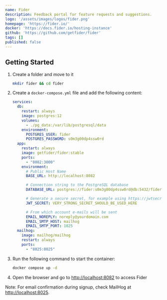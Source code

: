 ```yaml
---
name: Fider
description: Feedback portal for feature requests and suggestions.
logo: '/assets/images/logos/fider.png'
homepage: 'https://fider.io/'
docker: 'https://docs.fider.io/hosting-instance'
github: 'https://github.com/getfider/fider'
tags: []
published: false
---
```


## Getting Started

1. Create a folder and move to it
    ```bash
    mkdir fider && cd fider
    ```
2. Create a `docker-compose.yml` file and add the following content:
    ```yaml [docker-compose.yml]
    services:
      db:
        restart: always
        image: postgres:12
        volumes:
          - ./pg_data:/var/lib/postgresql/data
        environment:
          POSTGRES_USER: fider
          POSTGRES_PASSWORD: s0m3g00dp4ssw0rd
      app:
        restart: always
        image: getfider/fider:stable
        ports:
          - "8082:3000"
        environment:
          # Public Host Name
          BASE_URL: http://localhost:8082

          # Connection string to the PostgreSQL database
          DATABASE_URL: postgres://fider:s0m3g00dp4ssw0rd@db:5432/fider?sslmode=disable

          # Generate a secure secret, for example using https://jwtsecret.com
          JWT_SECRET: VERY_STRONG_SECRET_SHOULD_BE_USED_HERE

          # From which account e-mails will be sent
          EMAIL_NOREPLY: noreply@yourdomain.com
          EMAIL_SMTP_HOST: mailhog
          EMAIL_SMTP_PORT: 1025
      mailhog:
        image: mailhog/mailhog
        restart: always
        ports:
          - "8025:8025"
    ```
3. Run the following command to start the container:
    ```bash
    docker compose up -d
    ```
4. Open the browser and go to [http://localhost:8082](http://localhost:8082) to access Fider

Note: For email confirmation during signup, check MailHog at [http://localhost:8025](http://localhost:8025).

